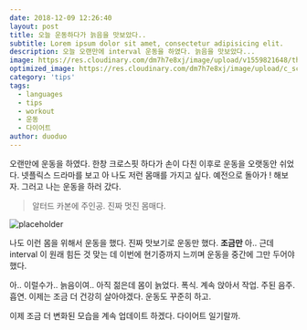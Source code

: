 ```yaml
---
date: 2018-12-09 12:26:40
layout: post
title: 오늘 운동하다가 늙음을 맛보았다.. 
subtitle: Lorem ipsum dolor sit amet, consectetur adipisicing elit.
description: 오늘 오랜만에 interval 운동을 하였다. 늙음을 맛보았다... 
image: https://res.cloudinary.com/dm7h7e8xj/image/upload/v1559821648/theme1_eoyjtl.jpg
optimized_image: https://res.cloudinary.com/dm7h7e8xj/image/upload/c_scale,w_380/v1559821648/theme1_eoyjtl.jpg
category: 'tips'
tags:
  - languages
  - tips
  - workout
  - 운동
  - 다이어트
author: duoduo
---
```


오랜만에 운동을 하였다. 한창 크로스핏 하다가 손이 다친 이후로 운동을 오랫동안 쉬었다. 넷플릭스 드라마를 보고 아 나도 저런 몸매를 가지고 싶다.
예전으로 돌아가 ! 해보자. 그러고 나는 운동을 하러 갔다. 

> 알터드 카본에 주인공. 진짜 멋진 몸매다. 

![placeholder](https://i.imgur.com/PBRTsSA.jpg")

나도 이런 몸을 위해서 운동을 했다. 진짜 맛보기로 운동만 했다. **조금만** 아.. 근데 interval 이 원래 힘든 것 맞는 데 
이번에 현기증까지 느끼며 운동을 중간에 그만 두어야 했다. 

아.. 이럴수가.. 늙음이여.. 아직 젊은데 몸이 늙었다. 폭식. 계속 앉아서 작업. 주된 음주. 흡연. 
이제는 조금 더 건강히 살아야겠다. 운동도 꾸준히 하고. 

이제 조금 더 변화된 모습을 계속 업데이트 하겠다. 다이어트 일기랄까.
